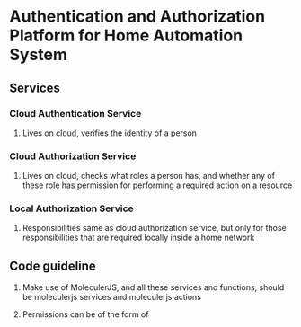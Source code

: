 # Authentication and Authorization Platform for Home Automation System

## Services
### Cloud Authentication Service
1. Lives on cloud, verifies the identity of a person

### Cloud Authorization Service
1. Lives on cloud, checks what roles a person has, and whether any of these role
has permission for performing a required action on a resource

### Local Authorization Service
1. Responsibilities same as cloud authorization service, but only for those responsibilities that are 
required locally inside a home network


## Code guideline 
1. Make use of MoleculerJS, and all these services and functions, should be moleculerjs services and 
moleculerjs actions

2. Permissions can be of the form of 